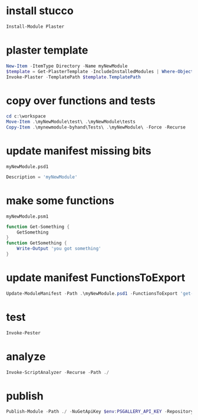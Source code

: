 # install stucco

```powershell
Install-Module Plaster
```

# plaster template

```powershell
New-Item -ItemType Directory -Name myNewModule
$template = Get-PlasterTemplate -IncludeInstalledModules | Where-Object TemplatePath -Match 'NewPowerShellScriptModule'
Invoke-Plaster -TemplatePath $template.TemplatePath
```

# copy over functions and tests

```powershell
cd c:\workspace
Move-Item .\myNewModule\test\ .\myNewModule\tests
Copy-Item .\mynewmodule-byhand\Tests\ .\myNewModule\ -Force -Recurse
```

# update manifest missing bits

`myNewModule.psd1`

```powershell
Description = 'myNewModule'
```

# make some functions

`myNewModule.psm1`

```powershell
function Get-Something {
    GetSomething
}
function GetSomething {
    Write-Output 'you got something'
}
```

# update manifest FunctionsToExport

```powershell
Update-ModuleManifest -Path .\myNewModule.psd1 -FunctionsToExport 'get-something'
```

# test

```powershell
Invoke-Pester
```

# analyze

```powershell
Invoke-ScriptAnalyzer -Recurse -Path ./
```

# publish

```powershell
Publish-Module -Path ./ -NuGetApiKey $env:PSGALLERY_API_KEY -Repository PSGallery
```
